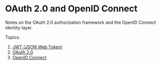 # OAuth 2.0 and OpenID Connect

Notes on the OAuth 2.0 authorization framework and the OpenID Connect identity layer.

Topics:

1. [JWT (JSON Web Token)](./jwt.md)
2. [OAuth 2.0](./oauth2.md)
3. [OpenID Connect](./openid-connect.md)
